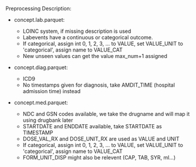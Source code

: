 Preprocessing Description:
- concept.lab.parquet: 
    - LOINC system, if missing description is used
    - Labevents have a continuous or categorical outcome. 
    - If categorical, assign int 0, 1, 2, 3, ... to VALUE, set VALUE_UNIT to 'categorical', assign name to VALUE_CAT
    - New unseen values can get the value max_num+1 assigned
    
- concept.diag.parquet:
    - ICD9
    - No timestamps given for diagnosis, take AMDIT_TIME (hospital admission time) instead
- concept.med.parquet:
    - NDC and GSN codes available, we take the drugname and will map it using drugbank later
    - STARTDATE and ENDDATE available, take STARTDATE as TIMESTAMP
    - DOSE_VAL_RX and DOSE_UNIT_RX are used as VALUE and UNIT
    - If categorical, assign int 0, 1, 2, 3, ... to VALUE, set VALUE_UNIT to 'categorical', assign name to VALUE_CAT
    - FORM_UNIT_DISP might also be relevent (CAP, TAB, SYR, ml...)
